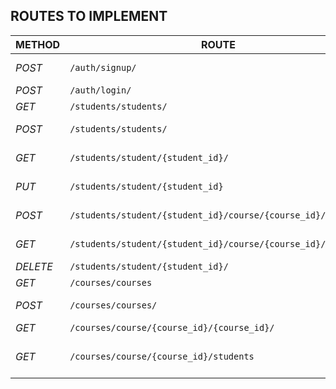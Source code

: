 ## ROUTES TO IMPLEMENT
| METHOD | ROUTE | FUNCTIONALITY | ACCESS |
| ------ | ----- | ------------- | ------ |
| *POST* | ```/auth/signup/``` | _Register new user_ | _All users_ |
| *POST* | ```/auth/login/``` | _Login user_ | _All users_ |
| *GET* | ```/students/students/``` | _Fetch students_ | _All users_ |
| *POST* | ```/students/students/``` | _Create a new student_ | _superuser_ |
| *GET* | ```/students/student/{student_id}/``` | _Get specific student_ | _All users_ |
| *PUT* | ```/students/student/{student_id}``` | _Edit student information_ | _All users_ |
| *POST* | ```/students/student/{student_id}/course/{course_id}/register``` | _Register student to course_ | _All users_ |
| *GET* | ```/students/student/{student_id}/course/{course_id}/grade``` | _Register student to course_ | _All users_ |
| *DELETE* | ```/students/student/{student_id}/``` | _Delete student_ | _superuser_ |
| *GET* | ```/courses/courses``` | _Get courses_ | _All users_ |
| *POST* | ```/courses/courses/``` | _Add a new course_ | _superuser_ |
| *GET* | ```/courses/course/{course_id}/{course_id}/``` | _Get a course_ | _All users_ |
| *GET* | ```/courses/course/{course_id}/students``` | _Get all the students in a course_ | _superuser_ |
